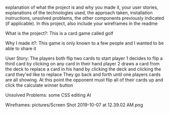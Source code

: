 explanation of what the project is and why you made it, your user stories, explanations of the technologies used, the approach taken, installation instructions, unsolved problems, the other components previously indicated (if applicable). In this project, also include your wireframes in the readme

What is the project?:
This is a card game called golf

Why I made it?:
This game is only known to a few people and I wanted to be able to share it

User Story:
The players both flip two cards to start
player 1 decides to flip a third card by clicking on any card in their hand
player 2 draws a card from the deck to replace a card in his hand by clicking the deck and clicking the card they'ed like to replace
They go back and forth until one players cards are all showing. At this point the opponent must flip all of their cards up and click the calculate winner button


Unsolved Problems:
some CSS editing
AI


Wireframes:
pictures/Screen Shot 2019-10-07 at 12.39.02 AM.png